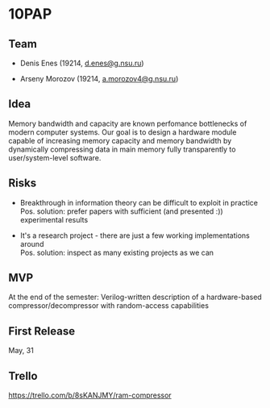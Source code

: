 # 10PAP

## Team

* Denis Enes (19214, d.enes@g.nsu.ru)

* Arseny Morozov (19214, a.morozov4@g.nsu.ru)

## Idea
Memory bandwidth and capacity are known perfomance bottlenecks of modern computer systems. Our goal is to design a hardware module capable of increasing memory capacity and memory bandwidth by dynamically compressing data in main memory fully transparently to user/system-level software.

## Risks
* Breakthrough in information theory can be difficult to exploit in practice \
Pos. solution: prefer papers with sufficient (and presented :)) experimental results

* It's a research project - there are just a few working implementations around \
Pos. solution: inspect as many existing projects as we can

## MVP
At the end of the semester: Verilog-written description of a hardware-based compressor/decompressor with random-access capabilities

## First Release

May, 31

## Trello
https://trello.com/b/8sKANJMY/ram-compressor
